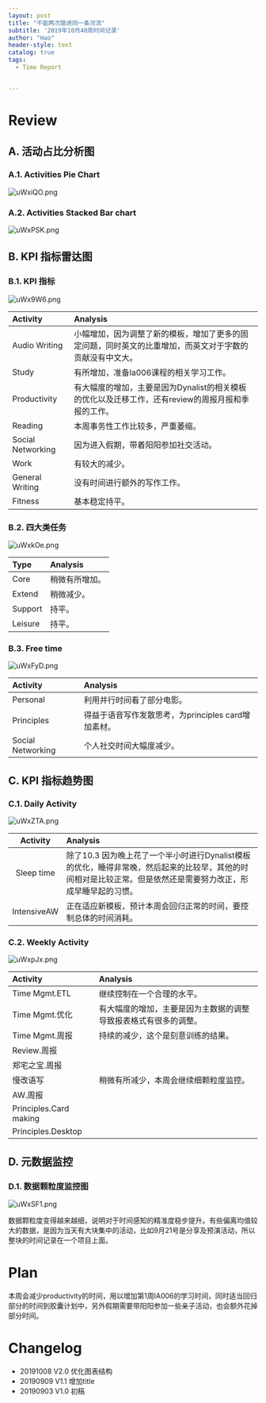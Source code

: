 ```yaml
---
layout: post
title: "不能两次踏进同一条河流"
subtitle: '2019年10月40周时间记录'
author: "Hao"
header-style: text
catalog: true
tags:
  - Time Report


---
```




# Review 

## A. 活动占比分析图

### A.1. Activities Pie Chart

![uWxiQO.png](https://s2.ax1x.com/2019/10/08/uWxiQO.png)

### A.2. Activities Stacked Bar chart

![uWxPSK.png](https://s2.ax1x.com/2019/10/08/uWxPSK.png)

## B. KPI 指标雷达图

### B.1. KPI 指标

![uWx9W6.png](https://s2.ax1x.com/2019/10/08/uWx9W6.png)

| **Activity**      | **Analysis**                                                 |
| :---------------- | :----------------------------------------------------------- |
| Audio Writing     | 小幅增加，因为调整了新的模板，增加了更多的固定问题，同时英文的比重增加，而英文对于字数的贡献没有中文大。 |
| Study             | 有所增加，准备Ia006课程的相关学习工作。                      |
| Productivity      | 有大幅度的增加，主要是因为Dynalist的相关模板的优化以及迁移工作，还有review的周报月报和季报的工作。 |
| Reading           | 本周事务性工作比较多，严重萎缩。                             |
| Social Networking | 因为进入假期，带着阳阳参加社交活动。                         |
| Work              | 有较大的减少。                                               |
| General Writing   | 没有时间进行额外的写作工作。                                 |
| Fitness           | 基本稳定持平。                                               |

### B.2. 四大类任务 

![uWxkOe.png](https://s2.ax1x.com/2019/10/08/uWxkOe.png)

| **Type** | **Analysis**   |
| :------- | :------------- |
| Core     | 稍微有所增加。 |
| Extend   | 稍微减少。     |
| Support  | 持平。         |
| Leisure  | 持平。         |

### B.3. Free time 

![uWxFyD.png](https://s2.ax1x.com/2019/10/08/uWxFyD.png)

| **Activity**      | **Analysis**                                        |
| :---------------- | :-------------------------------------------------- |
| Personal          | 利用并行时间看了部分电影。                          |
| Principles        | 得益于语音写作发散思考，为principles card增加素材。 |
| Social Networking | 个人社交时间大幅度减少。                            |



## C. KPI 指标趋势图



### C.1. Daily Activity

![uWxZTA.png](https://s2.ax1x.com/2019/10/08/uWxZTA.png)



| **Activity** | **Analysis**                                                 |
| :----------: | :----------------------------------------------------------- |
|  Sleep time  | 除了10.3 因为晚上花了一个半小时进行Dynalist模板的优化，睡得非常晚，然后起来的比较早，其他的时间相对是比较正常。但是依然还是需要努力改正，形成早睡早起的习惯。 |
| IntensiveAW  | 正在适应新模板，预计本周会回归正常的时间，要控制总体的时间消耗。 |

### 



### C.2. Weekly Activity

![uWxpJx.png](https://s2.ax1x.com/2019/10/08/uWxpJx.png)

| **Activity**           | **Analysis**                                                 |
| :--------------------- | :----------------------------------------------------------- |
| Time Mgmt.ETL          | 继续控制在一个合理的水平。                                   |
| Time Mgmt.优化         | 有大幅度的增加，主要是因为主数据的调整导致报表格式有很多的调整。 |
| Time Mgmt.周报         | 持续的减少，这个是刻意训练的结果。                           |
| Review.周报            |                                                              |
| 郑宅之宝.周报          |                                                              |
| 慢改语写               | 稍微有所减少，本周会继续细颗粒度监控。                       |
| AW.周报                |                                                              |
| Principles.Card making |                                                              |
| Principles.Desktop     |                                                              |

## D. 元数据监控

### D.1. 数据颗粒度监控图

![uWxSF1.png](https://s2.ax1x.com/2019/10/08/uWxSF1.png)



数据颗粒度变得越来越细，说明对于时间感知的精准度稳步提升。有些偏离均值较大的数据，是因为当天有大块集中的活动，比如9月21号是分享及预演活动，所以整块的时间记录在一个项目上面。



# Plan

本周会减少productivity的时间，用以增加第1周IA006的学习时间，同时适当回归部分的时间到胶囊计划中，另外假期需要带阳阳参加一些亲子活动，也会额外花掉部分时间。

# Changelog

- 20191008 V2.0 优化图表结构
- 20190909 V1.1 增加title
- 20190903 V1.0 初稿

